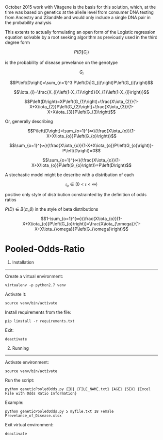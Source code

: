 October 2015 work with Vitagene is the basis for this solution, which, at the time was based on genetics at the allelle level from consumer DNA testing from Ancestry and 23andMe and would only include a single DNA pair in the probability analysis

This extents to actually formulating an open form of the Logistic regression equation solvable by a root seeking algorithm as previously used in the third degree form

$$P\left(D\|G_{i}\right)$$ 

is the probability of disease prevelance on the genotype 

$$G_{i}$$

$$P\left(D\right)=\sum_{n=1}^3 P\left(D\|G_{i}\right)P\left(G_{i}\right)$$

$$\iota_{i}=\frac{X_{i}\left(1-X_{1}\right)}{X_{1}\left(1-X_{i}\right)}$$

$$P\left(D\right)=XP\left(G_{1}\right)+\frac{X\iota_{2}}{1-X+X\iota_{2}}P\left(G_{2}\right)+\frac{X\iota_{3}}{1-X+X\iota_{3}}P\left(G_{3}\right)$$

Or, generally describing

$$P\left(D\right)=\sum_{o=1}^{∞}{\frac{X\iota_{o}}{1-X+X\iota_{o}}P\left(G_{o}\right)}$$

$$\sum_{o=1}^{∞}{\frac{X\iota_{o}}{1-X+X\iota_{o}}P\left(G_{o}\right)}-P\left(D\right)=0$$

$$\sum_{o=1}^{∞}{\frac{X\iota_{o}}{1-X+X\iota_{o}}P\left(G_{o}\right)}=P\left(D\right)$$

A stochastic model might be describe with a distribution of each 

$$\iota_{o} \in \left(0\lt \iota\lt ∞ \right)$$

positive only style of distribution constrainted by the definition of odds ratios

$P\left(D\right)\in B\left(\alpha,\beta\right)$ in the style of beta distributions

$$1-\sum_{o=1}^{∞}{\frac{X\iota_{o}}{1-X+X\iota_{o}}P\left(G_{o}\right)}=\frac{X\iota_{\omega}}{1-X+X\iota_{\omega}}P\left(G_{\omega}\right)$$

Pooled-Odds-Ratio
=================

1. Installation
---------------
Create a virtual environment:
```
virtualenv -p python2.7 venv
```

Activate it:
```
source venv/bin/activate
```

Install requirements from the file:
```
pip linstall -r requirements.txt
```

Exit:
```
deactivate
```

2. Running
----------
Activate environment:
```
source venv/bin/activate
```

Run the script:
```
python geneticPooledOdds.py {ID} {FILE_NAME.txt} {AGE} {SEX} {Excel File with Odds Ratio Information}
```

Example:
```
python geneticPooledOdds.py 5 myfile.txt 18 Female Prevelance_of_Disease.xlsx
```

Exit virtual environment:
```
deactivate
```
